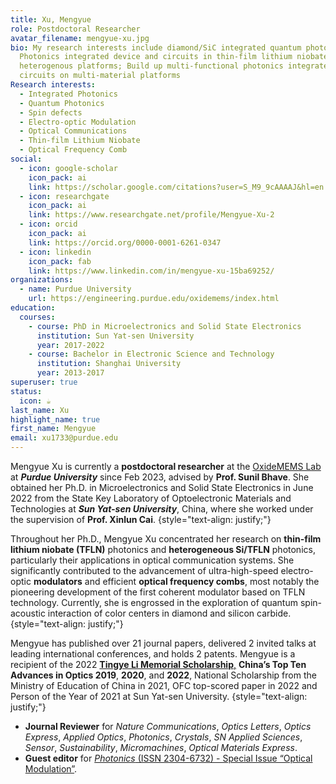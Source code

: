 ```yaml
---
title: Xu, Mengyue
role: Postdoctoral Researcher
avatar_filename: mengyue-xu.jpg
bio: My research interests include diamond/SiC integrated quantum photonics;
  Photonics integrated device and circuits in thin-film lithium niobate and
  heterogenous platforms; Build up multi-functional photonics integrated
  circuits on multi-material platforms
Research interests:
  - Integrated Photonics
  - Quantum Photonics
  - Spin defects
  - Electro-optic Modulation
  - Optical Communications
  - Thin-film Lithium Niobate
  - Optical Frequency Comb
social:
  - icon: google-scholar
    icon_pack: ai
    link: https://scholar.google.com/citations?user=S_M9_9cAAAAJ&hl=en
  - icon: researchgate
    icon_pack: ai
    link: https://www.researchgate.net/profile/Mengyue-Xu-2
  - icon: orcid
    icon_pack: ai
    link: https://orcid.org/0000-0001-6261-0347
  - icon: linkedin
    icon_pack: fab
    link: https://www.linkedin.com/in/mengyue-xu-15ba69252/
organizations:
  - name: Purdue University
    url: https://engineering.purdue.edu/oxidemems/index.html
education:
  courses:
    - course: PhD in Microelectronics and Solid State Electronics
      institution: Sun Yat-sen University
      year: 2017-2022
    - course: Bachelor in Electronic Science and Technology
      institution: Shanghai University
      year: 2013-2017
superuser: true
status:
  icon: ☕️
last_name: Xu
highlight_name: true
first_name: Mengyue
email: xu1733@purdue.edu
---
```

Mengyue Xu is currently a **postdoctoral researcher** at the [OxideMEMS Lab](https://engineering.purdue.edu/oxidemems/index.html) at ***Purdue University*** since Feb 2023, advised by **Prof. Sunil Bhave**. She obtained her Ph.D. in Microelectronics and Solid State Electronics in June 2022 from the State Key Laboratory of Optoelectronic Materials and Technologies at ***Sun Yat-sen University***, China, where she worked under the supervision of **Prof. Xinlun Cai**.
{style="text-align: justify;"}

Throughout her Ph.D., Mengyue Xu concentrated her research on **thin-film lithium niobate (TFLN)** photonics and **heterogeneous Si/TFLN** photonics, particularly their applications in optical communication systems. She significantly contributed to the advancement of ultra-high-speed electro-optic **modulators** and efficient **optical frequency combs**, most notably the pioneering development of the first coherent modulator based on TFLN technology. Currently, she is engrossed in the exploration of quantum spin-acoustic interaction of color centers in diamond and silicon carbide.
{style="text-align: justify;"}

Mengyue has published over 21 journal papers, delivered 2 invited talks at leading international conferences, and holds 2 patents. Mengyue is a recipient of the 2022 [**Tingye Li Memorial Scholarship**,](https://psc-sc.org/tingye-li-memorial-scholarship-announcement-and-winners/) **China’s Top Ten Advances in Optics 2019**, **2020**, and **2022**, National Scholarship from the Ministry of Education of China in 2021, OFC top-scored paper in 2022 and Person of the Year of 2021 at Sun Yat-sen University.
{style="text-align: justify;"}

* **Journal Reviewer** for *Nature Communications*, *Optics Letters*, *Optics Express*, *Applied Optics*, *Photonics*, *Crystals*, *SN Applied Sciences*, *Sensor*, *Sustainability*, *Micromachines*, *Optical Materials Express*.
* **Guest editor** for [*Photonics* (ISSN 2304-6732) - Special Issue “Optical Modulation”](https://www.mdpi.com/journal/photonics/special_issues/NV3I2T16PF).